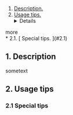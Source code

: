 1.  [ Description. ](#1)
2.  [ Usage tips. ](#2) <details>
<summary>more</summary>
* 2.1.  [ Special tips. ](#2.1)
 </details> 

<a name="1"></a>
## 1. Description

sometext

<a name="2"></a>
## 2. Usage tips
<a name="2.1"></a>
### 2.1 Special tips
    
